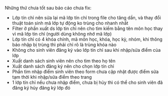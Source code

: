 Những thứ chưa tốt sau báo cáo chưa fix:
- Lớp tín chỉ nên sửa lại mã lớp tín chỉ trong file cho tăng dần, và thay đổi thuật toán sinh mã lớp tự động ko trùng cho nhanh nhất
- Filter ở phần xuất ds lớp tin chỉ nên cho tìm kiếm bằng tên môn học thay vì mã lớp tin chỉ (người dùng không nhớ mã lớp)
- Lớp tín chỉ có 4 khóa chính, mã môn học, khóa, học kỳ, nhóm, khi thông báo nhập bị trùng thì phải chỉ rõ là trùng khóa nào
- Không cho sinh viên đăng ký vào lớp tín chỉ sau khi nhập/sửa điểm của lớp
- Xuất danh sách sinh viên nên cho tìm theo họ tên
- Xuất danh sách đăng ký nên cho chọn lớp tín chỉ
- Phần tìm nhập điểm sinh viên theo form chưa cập nhật được điểm sửa tạm thời khi nhập/sửa điểm theo trang
- 1 lớp tín chỉ nếu chưa nhập điểm, chưa bị hủy thì có thể cho sinh viên đã đăng ký hủy đăng ký lớp đó